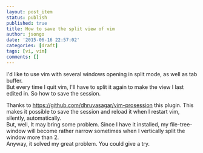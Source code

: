 ```yaml
---
layout: post_item
status: publish
published: true
title: How to save the split view of vim
author: jsongo
date: '2015-06-16 22:57:02'
categories: [draft]
tags: [vi, vim]
comments: []
---
```

I'd like to use vim with several windows opening in split mode, as well as tab buffer.  
But every time I quit vim, I'll have to split it again to make the view I last edited in. So how to save the session.  


Thanks to https://github.com/dhruvasagar/vim-prosession this plugin. This makes it possible to save the session and reload it when I restart vim, silently, automatically.  
But, well, It may bring some problem. Since I have it installed, my file-tree-window will become rather narrow sometimes when I vertically split the window more than 2.  
Anyway, it solved my great problem. You could give a try.  

